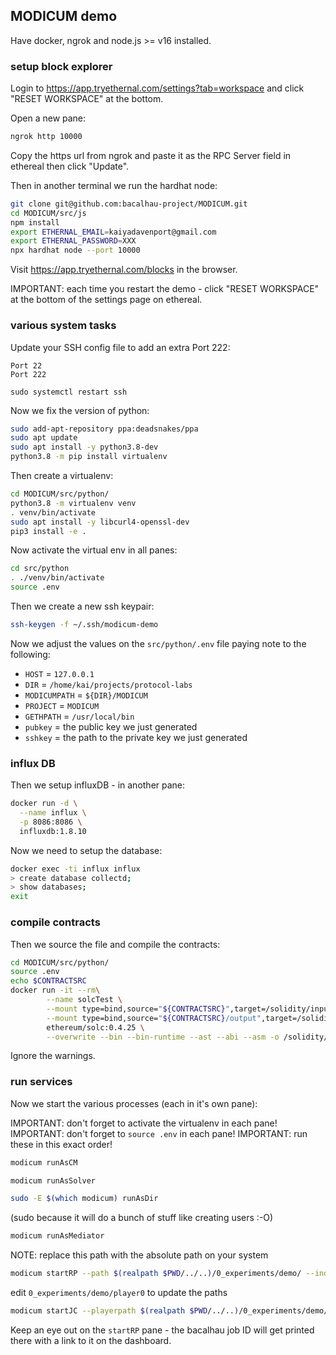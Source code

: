 ## MODICUM demo

Have docker, ngrok and node.js >= v16 installed.

### setup block explorer

Login to https://app.tryethernal.com/settings?tab=workspace and click "RESET WORKSPACE" at the bottom.

Open a new pane:

```bash
ngrok http 10000
```

Copy the https url from ngrok and paste it as the RPC Server field in ethereal then click "Update".

Then in another terminal we run the hardhat node:

```bash
git clone git@github.com:bacalhau-project/MODICUM.git
cd MODICUM/src/js
npm install
export ETHERNAL_EMAIL=kaiyadavenport@gmail.com
export ETHERNAL_PASSWORD=XXX
npx hardhat node --port 10000
```

Visit https://app.tryethernal.com/blocks in the browser.

IMPORTANT: each time you restart the demo - click "RESET WORKSPACE" at the bottom of the settings page on ethereal.

### various system tasks

Update your SSH config file to add an extra Port 222:
```
Port 22
Port 222
```

```
sudo systemctl restart ssh
```

Now we fix the version of python:

```bash
sudo add-apt-repository ppa:deadsnakes/ppa
sudo apt update
sudo apt install -y python3.8-dev
python3.8 -m pip install virtualenv
```

Then create a virtualenv:

```bash
cd MODICUM/src/python/
python3.8 -m virtualenv venv
. venv/bin/activate
sudo apt install -y libcurl4-openssl-dev
pip3 install -e .
```

Now activate the virtual env in all panes:

```bash
cd src/python
. ./venv/bin/activate
source .env
```

Then we create a new ssh keypair:

```bash
ssh-keygen -f ~/.ssh/modicum-demo
```

Now we adjust the values on the `src/python/.env` file paying note to the following:

 * `HOST` = `127.0.0.1`
 * `DIR` = `/home/kai/projects/protocol-labs`
 * `MODICUMPATH` = `${DIR}/MODICUM`
 * `PROJECT` = `MODICUM`
 * `GETHPATH` = `/usr/local/bin`
 * `pubkey` = the public key we just generated
 * `sshkey` = the path to the private key we just generated

### influx DB

Then we setup influxDB - in another pane:

```bash
docker run -d \
  --name influx \
  -p 8086:8086 \
  influxdb:1.8.10
```

Now we need to setup the database:

```bash
docker exec -ti influx influx
> create database collectd;
> show databases;
exit
```

### compile contracts

Then we source the file and compile the contracts:

```bash
cd MODICUM/src/python/
source .env
echo $CONTRACTSRC
docker run -it --rm\
		--name solcTest \
		--mount type=bind,source="${CONTRACTSRC}",target=/solidity/input \
		--mount type=bind,source="${CONTRACTSRC}/output",target=/solidity/output \
		ethereum/solc:0.4.25 \
		--overwrite --bin --bin-runtime --ast --abi --asm -o /solidity/output /solidity/input/Modicum.sol
```

Ignore the warnings.

### run services

Now we start the various processes (each in it's own pane):

IMPORTANT: don't forget to activate the virtualenv in each pane!
IMPORTANT: don't forget to `source .env` in each pane!
IMPORTANT: run these in this exact order!

```bash
modicum runAsCM
```

```bash
modicum runAsSolver
```

```bash
sudo -E $(which modicum) runAsDir
```
(sudo because it will do a bunch of stuff like creating users :-O)

```bash
modicum runAsMediator
```

NOTE: replace this path with the absolute path on your system

```bash
modicum startRP --path $(realpath $PWD/../..)/0_experiments/demo/ --index 1
```

edit `0_experiments/demo/player0` to update the paths

```bash
modicum startJC --playerpath $(realpath $PWD/../..)/0_experiments/demo/ --index 0
```

Keep an eye out on the `startRP` pane - the bacalhau job ID will get printed there with a link to it on the dashboard.
